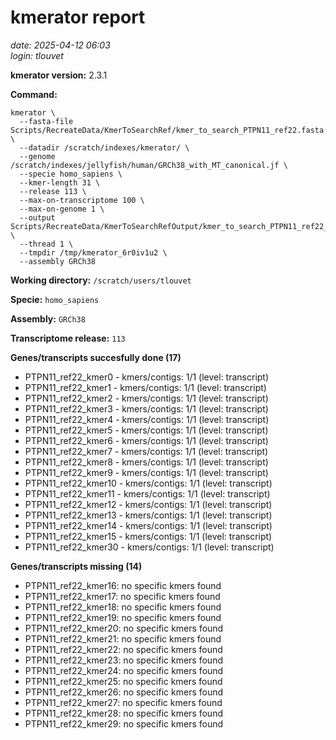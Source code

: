 # kmerator report
*date: 2025-04-12 06:03*  
*login: tlouvet*

**kmerator version:** 2.3.1

**Command:**

```
kmerator \
  --fasta-file Scripts/RecreateData/KmerToSearchRef/kmer_to_search_PTPN11_ref22.fasta \
  --datadir /scratch/indexes/kmerator/ \
  --genome /scratch/indexes/jellyfish/human/GRCh38_with_MT_canonical.jf \
  --specie homo_sapiens \
  --kmer-length 31 \
  --release 113 \
  --max-on-transcriptome 100 \
  --max-on-genome 1 \
  --output Scripts/RecreateData/KmerToSearchRefOutput/kmer_to_search_PTPN11_ref22_output \
  --thread 1 \
  --tmpdir /tmp/kmerator_6r0iv1u2 \
  --assembly GRCh38
```

**Working directory:** `/scratch/users/tlouvet`

**Specie:** `homo_sapiens`

**Assembly:** `GRCh38`

**Transcriptome release:** `113`

**Genes/transcripts succesfully done (17)**

- PTPN11_ref22_kmer0 - kmers/contigs: 1/1 (level: transcript)
- PTPN11_ref22_kmer1 - kmers/contigs: 1/1 (level: transcript)
- PTPN11_ref22_kmer2 - kmers/contigs: 1/1 (level: transcript)
- PTPN11_ref22_kmer3 - kmers/contigs: 1/1 (level: transcript)
- PTPN11_ref22_kmer4 - kmers/contigs: 1/1 (level: transcript)
- PTPN11_ref22_kmer5 - kmers/contigs: 1/1 (level: transcript)
- PTPN11_ref22_kmer6 - kmers/contigs: 1/1 (level: transcript)
- PTPN11_ref22_kmer7 - kmers/contigs: 1/1 (level: transcript)
- PTPN11_ref22_kmer8 - kmers/contigs: 1/1 (level: transcript)
- PTPN11_ref22_kmer9 - kmers/contigs: 1/1 (level: transcript)
- PTPN11_ref22_kmer10 - kmers/contigs: 1/1 (level: transcript)
- PTPN11_ref22_kmer11 - kmers/contigs: 1/1 (level: transcript)
- PTPN11_ref22_kmer12 - kmers/contigs: 1/1 (level: transcript)
- PTPN11_ref22_kmer13 - kmers/contigs: 1/1 (level: transcript)
- PTPN11_ref22_kmer14 - kmers/contigs: 1/1 (level: transcript)
- PTPN11_ref22_kmer15 - kmers/contigs: 1/1 (level: transcript)
- PTPN11_ref22_kmer30 - kmers/contigs: 1/1 (level: transcript)


**Genes/transcripts missing (14)**

- PTPN11_ref22_kmer16: no specific kmers found
- PTPN11_ref22_kmer17: no specific kmers found
- PTPN11_ref22_kmer18: no specific kmers found
- PTPN11_ref22_kmer19: no specific kmers found
- PTPN11_ref22_kmer20: no specific kmers found
- PTPN11_ref22_kmer21: no specific kmers found
- PTPN11_ref22_kmer22: no specific kmers found
- PTPN11_ref22_kmer23: no specific kmers found
- PTPN11_ref22_kmer24: no specific kmers found
- PTPN11_ref22_kmer25: no specific kmers found
- PTPN11_ref22_kmer26: no specific kmers found
- PTPN11_ref22_kmer27: no specific kmers found
- PTPN11_ref22_kmer28: no specific kmers found
- PTPN11_ref22_kmer29: no specific kmers found
